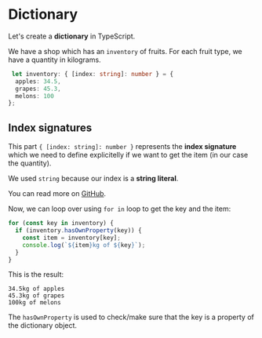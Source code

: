 # Dictionary

Let's create a **dictionary** in TypeScript.

We have a shop which has an `inventory` of fruits. For each fruit type, we have a quantity in kilograms.

``` typescript
 let inventory: { [index: string]: number } = {
  apples: 34.5,
  grapes: 45.3,
  melons: 100
};
```

## Index signatures

This part `{ [index: string]: number }` represents the **index signature** which we need to define explicitelly if we want to get the item (in our case the quantity). 

We used `string` because our index is a **string literal**.

You can read more on [GitHub](https://github.com/Microsoft/TypeScript/blob/master/doc/spec.md#394-index-signatures).


Now, we can loop over using `for in` loop to get the key and the item:

``` typescript
for (const key in inventory) {
  if (inventory.hasOwnProperty(key)) {
    const item = inventory[key];
    console.log(`${item}kg of ${key}`);
  }
}
```

This is the result:

```
34.5kg of apples
45.3kg of grapes
100kg of melons
```

The `hasOwnProperty` is used to check/make sure that the key is a property of the dictionary object.
